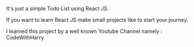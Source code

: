 It's just a simple Todo List using React JS.

If you want to learn React JS make small projects like to start your journey.

I learned this project by a well known Youtube Channel namely : CodeWithHarry 